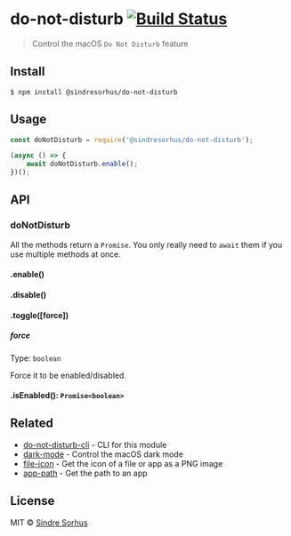 # do-not-disturb [![Build Status](https://travis-ci.org/sindresorhus/do-not-disturb.svg?branch=master)](https://travis-ci.org/sindresorhus/do-not-disturb)

> Control the macOS `Do Not Disturb` feature


## Install

```
$ npm install @sindresorhus/do-not-disturb
```


## Usage

```js
const doNotDisturb = require('@sindresorhus/do-not-disturb');

(async () => {
	await doNotDisturb.enable();
})();
```


## API

### doNotDisturb

All the methods return a `Promise`. You only really need to `await` them if you use multiple methods at once.

#### .enable()

#### .disable()

#### .toggle([force])

##### force

Type: `boolean`

Force it to be enabled/disabled.

#### .isEnabled(): `Promise<boolean>`


## Related

- [do-not-disturb-cli](https://github.com/sindresorhus/do-not-disturb-cli) - CLI for this module
- [dark-mode](https://github.com/sindresorhus/dark-mode) - Control the macOS dark mode
- [file-icon](https://github.com/sindresorhus/file-icon) - Get the icon of a file or app as a PNG image
- [app-path](https://github.com/sindresorhus/app-path) - Get the path to an app


## License

MIT © [Sindre Sorhus](https://sindresorhus.com)
